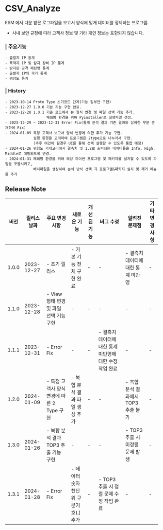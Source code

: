 # CSV_Analyze
 
 ESM 에서 다운 받은 로그파일을 보고서 양식에 맞게 데이터를 정제하는 프로그램.

 + 사내 보안 규정에 따라 고객사 정보 및 기타 개인 정보는 포함되지 않습니다.

 ### | 주요기능
 
    - 출발지 IP 통계
    - 목적지 IP 및 탐지 장비 IP 통계
    - 탐지된 공격 패턴명 통계
    - 출발지 IP의 국가 통계
    - 위험도 통계
    
 ### | History
    
    - 2023-10-14 Proto Type 초기코드 단계(기능 일부만 구현)
    - 2023-12-27 1.0.0 기본 기능 구현 완료. 
    - 2023-12-28 1.0.1 기존 코드에서 뷰 형식 변경 및 파일 선택 기능 추가. 
                       폐쇄망 환경을 위해 Pyinstaller로 실행파일 생성.
    - 2023-12-29 ~ 2023-12-31 Error Fix(통계 분석 결과 기존 결과와 상이한 부분 존재하여 Fix)
    - 2024-01-09 특정 고객사 보고서 양식 변경에 의한 추가 기능 구현. 
                 실행 환경을 고려하여 프로그램은 2type으로 나누어서 구현.
                 (추후 여건이 될경우 UI를 통해 선택 실행할 수 있도록 통합 예정) 
    - 2024-01-26 위험도 카테고리에서 결측치 및 1,2로 출력되는 데이터들을 Info, High, Middle로 매핑되도록 변경.
    - 2024-01-31 폐쇄망 환경을 위해 해당 파이썬 프로그램 및 패키지를 설치할 수 있도록 파일을 포함시키고,
                 배치파일을 생성하여 분석 방식 선택 과 프로그램&패키지 설치 및 제거 메뉴를 추가





## Release Note

| 버전     | 릴리스 날짜 | 주요 변경 사항                                   | 새로운 기능                                       | 개선된 기능                                        | 버그 수정                                      | 알려진 문제점                                 | 기타 변경 사항                                 |
|----------|-------------|---------------------------------------------------|---------------------------------------------------|---------------------------------------------------|-----------------------------------------------|------------------------------------------------|------------------------------------------------|
| 1.0.0 | 2023-12-27 | - 초기 릴리스 | - 기본 기능 전체 구현 완료 | - | -  | - 결측치 데이터에 대한 통계 미반영 | - |
| 1.1.0 | 2023-12-28 | - View 형태 변경 및 파일 선택 기능 구현 | - | - | - | - | - |
| 1.1.1 | 2023-12-31 | - Error Fix  | -  | - | - 결측치 데이터에 대한 통계 미반영에 대한 수정작업 완료 | - | - |
| 1.2.0 | 2024-01-09 | - 특정 고객사 양식 변경에 따른 2 Type 구현 | - 복합 분석 결과 파일 생성 추가 | - | - | - 복합 분석 결과에서 TOP3 추출 불가 | - |
| 1.3.0 | 2024-01-26 | - 복합 분석 결과 TOP3 추출 기능 구현 | - | - | - | - TOP3 추출 시 미정렬 문제 발생 | - |
| 1.3.1 | 2024-01-28 | - Error Fix | - 데이터 숫자 천단위 구분기호(,) 추가 | - | - TOP3 추출 시 정렬 문제 수정 작업 완료 | - | - |
